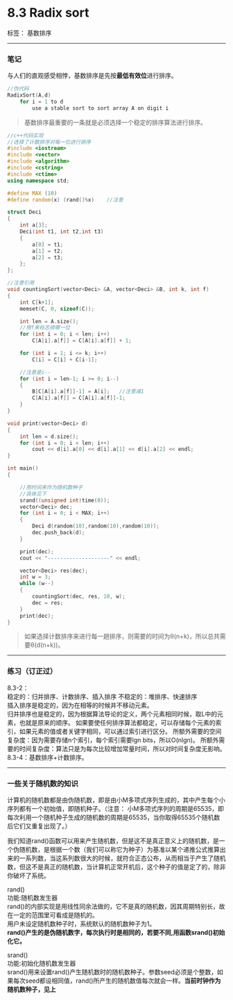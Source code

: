 ﻿# 8.3 Radix sort

标签： 基数排序

---
### 笔记
与人们的直观感受相悖，基数排序是先按**最低有效位**进行排序。

```c++
//伪代码
RadixSort(A,d)
    for i = 1 to d
        use a stable sort to sort array A on digit i
```

> 基数排序最重要的一条就是必须选择一个稳定的排序算法进行排序。

```c++
//c++代码实现
//选择了计数排序对每一位进行排序
#include <iostream>
#include <vector>
#include <algorithm>
#include <cstring>
#include <ctime>
using namespace std;

#define MAX (10)
#define random(x) (rand()%x)    //注意

struct Deci
{
    int a[3];
    Deci(int t1, int t2,int t3)
    {
        a[0] = t1;
        a[1] = t2;
        a[2] = t3;
    };
};

//注意引用
void countingSort(vector<Deci> &A, vector<Deci> &B, int k, int f)
{
    int C[k+1];
    memset(C, 0, sizeof(C));

    int len = A.size();
    //用f来标志排哪一位
    for (int i = 0; i < len; i++)
        C[A[i].a[f]] = C[A[i].a[f]] + 1;

    for (int i = 1; i <= k; i++)
        C[i] = C[i] + C[i-1];

    //注意是i--
    for (int i = len-1; i >= 0; i--)
    {
        B[C[A[i].a[f]]-1] = A[i];   //注意减1
        C[A[i].a[f]] = C[A[i].a[f]]-1;
    }
}

void print(vector<Deci> d)
{
    int len = d.size();
    for (int i = 0; i < len; i++)
        cout << d[i].a[0] << d[i].a[1] << d[i].a[2] << endl;
}

int main()
{

    //用时间来作为随机数种子
    //具体见下
    srand((unsigned int)time(0));
    vector<Deci> dec;
    for (int i = 0; i < MAX; i++)
    {
        Deci d(random(10),random(10),random(10));
        dec.push_back(d);
    }

    print(dec);
    cout << "--------------------" << endl;

    vector<Deci> res(dec);
    int w = 3;
    while (w--)
    {
        countingSort(dec, res, 10, w);
        dec = res;
    }
    print(dec);
}

```

> 如果选择计数排序来进行每一趟排序，则需要的时间为θ(n+k)，所以总共需要θ(d(n+k))。

---
### 练习（订正过）
8.3-2：  
稳定的：归并排序、计数排序、插入排序
不稳定的：堆排序、快速排序  
插入排序是稳定的，因为在相等的时候并不移动元素。  
归并排序也是稳定的，因为根据算法导论的定义，两个元素相同时候，取L中的元素，也就是原来的顺序。
如果要使任何排序算法都稳定，可以存储每个元素的索引，如果元素的值或者关键字相同，可以通过索引进行区分。
所额外需要的空间复杂度：因为需要存储n个索引，每个索引需要lgn bits，所以O(nlgn)。
所额外需要的时间复杂度：算法只是为每次比较增加常量时间，所以对时间复杂度无影响。
8.3-4：基数排序+计数排序。

---
### 一些关于随机数的知识

计算机的随机数都是由伪随机数，即是由小M多项式序列生成的，其中产生每个小序列都有一个初始值，即随机种子。（注意： 小M多项式序列的周期是65535，即每次利用一个随机种子生成的随机数的周期是65535，当你取得65535个随机数后它们又重复出现了。）

我们知道rand()函数可以用来产生随机数，但是这不是真正意义上的随机数，是一个伪随机数，是根据一个数（我们可以称它为种子）为基准以某个递推公式推算出来的一系列数，当这系列数很大的时候，就符合正态公布，从而相当于产生了随机数，但这不是真正的随机数，当计算机正常开机后，这个种子的值是定了的，除非你破坏了系统。

rand()  
功能:随机数发生器  
rand()的内部实现是用线性同余法做的，它不是真的随机数，因其周期特别长，故在一定的范围里可看成是随机的。  
用户未设定随机数种子时，系统默认的随机数种子为1。  
**rand()产生的是伪随机数字，每次执行时是相同的，若要不同,用函数srand()初始化它。**

srand()  
功能:初始化随机数发生器  
srand()用来设置rand()产生随机数时的随机数种子。参数seed必须是个整数，如果每次seed都设相同值，rand()所产生的随机数值每次就会一样。**当前时钟作为随机数种子，见上**

